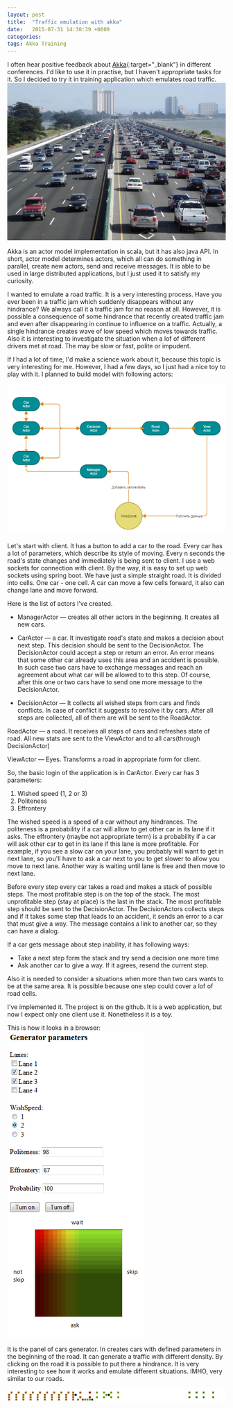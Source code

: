 ```yaml
---
layout: post
title:  "Traffic emulation with akka"
date:   2015-07-31 14:30:39 +0600
categories:
tags: Akka Training
---
```


I often hear positive feedback about [Akka][akka]{:target="_blank"} in different conferences. I'd like to use it
in practise, but I haven't appropriate tasks for it. So I decided to try it in training application which emulates
road traffic.
![Traffic](/images/articles/akka/traffic.jpg)

Akka is an actor model implementation in scala, but it has also java API. In short, actor model determines actors, which
all can do something in parallel, create new actors, send and receive messages. It is able to be used in large
distributed applications, but I just used it to satisfy my curiosity.

I wanted to emulate a road traffic. It is a very interesting process. Have you ever been in a traffic jam which suddenly
disappears without any hindrance? We always call it a traffic jam for no reason at all. However, it is possible a 
consequence of some hindrance that recently created traffic jam and even after disappearing in continue to influence 
on a traffic. Actually, a single hindrance creates wave of low speed which moves towards traffic. Also it is 
interesting to investigate the situation when a lof of different drivers met at road. The may be slow or fast, polite
or impudent. 

If I had a lot of time, I'd make a science work about it, because this topic is very interesting for me. However, I
had a few days, so I just had a nice toy to play with it. I planned to build model with following actors:

![Actors](/images/articles/akka/schema.png)

Let's start with client. It has a button to add a car to the road. Every car has a lot of parameters, which
 describe its style of moving. Every n seconds the road's state changes and 
immediately is being sent to client. I use a web sockets for connection with client. By the way, it is easy to set up
web sockets using spring boot. We have just a simple straight road. It is divided into cells. One car - one cell. 
A car can move a few cells forward, it also can change lane and move forward.

Here is the list of actors I've created.

* ManagerActor — creates all other actors in the beginning. It creates all new cars.

* CarActor — a car. It investigate road's state and makes a decision about next step. This decision should 
be sent to the DecisionActor. The DecisionActor could accept a step or return an error. An error means that 
some other car already uses this area and an accident is possible. In such case two cars have to exchange messages and
 reach an agreement about what car will be allowed to to this step. Of course, after this one or two cars have to send 
 one more message to the DecisionActor.

* DecisionActor — It collects all wished steps from cars and finds conflicts. In case of conflict it
suggests to resolve it by cars. After all steps are collected, all of them are will be sent to the RoadActor.

RoadActor — a road. It receives all steps of cars and refreshes state of road. All new stats are sent to the ViewActor
and to all cars(through DecisionActor)

ViewActor — Eyes. Transforms a road in appropriate form for client.

So, the basic login of the application is in CarActor. Every car has 3 parameters:

1. Wished speed (1, 2 or 3)
2. Politeness
3. Effrontery

The wished speed is a speed of a car without any hindrances. The politeness is a probability if a car will allow 
to get other car in its lane if it asks. The effrontery (maybe not appropriate term) is a probability if a car will
ask other car to get in its lane if this lane is more profitable. For example, if you see a slow car on your lane, 
you probably will want to get in next lane, so you'll have to ask a car next to you to get slower to allow you move to next
lane. Another way is waiting until lane is free and then move to next lane.

Before every step every car takes a road and makes a stack of possible steps. The most profitable step is on the top
of the stack. The most unprofitable step (stay at place) is the last in the stack. The most profitable step should be
sent to the DecisionActor. The DecisionActors collects steps and if it takes some step that leads to an accident, 
 it sends an error to a car that must give a way. The message contains a link to another car, so they can have a dialog.

If a car gets message about step inability, it has following ways:

* Take a next step form the stack and try send a decision one more time
* Ask another car to give a way. If it agrees, resend the current step.


Also it is needed to consider a situations when more than two cars wants to be at the same area. It is possible because
one step could cover a lof of road cells.

I've implemented it. The project is on the github. It is a web application, but now I expect only one client use it. 
Nonetheless it is a toy.

This is how it looks in a browser:
![Interface](/images/articles/akka/interface.png)

It is the panel of cars generator. In creates cars with defined parameters in the beginning of the road. It can 
generate a traffic with different density. By clicking on the road it is possible to put there a hindrance.  It is 
very interesting to see how it works and emulate different situations. IMHO, very similar to our roads. 

![Action](/images/articles/akka/action.png)


[akka]: http://akka.io/